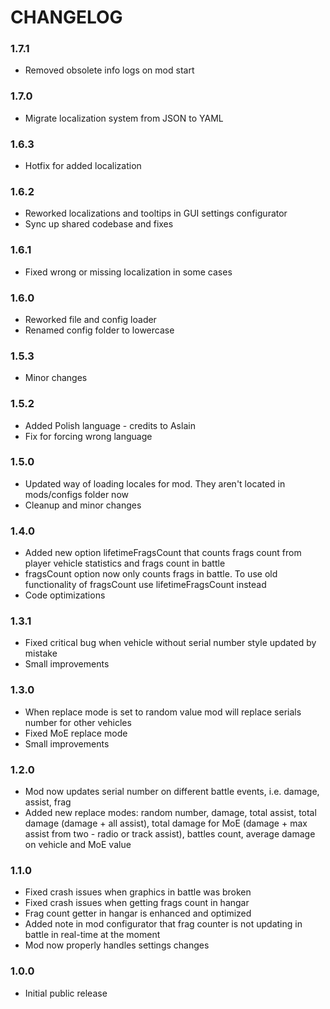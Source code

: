 # CHANGELOG

### 1.7.1

- Removed obsolete info logs on mod start

### 1.7.0

- Migrate localization system from JSON to YAML

### 1.6.3

- Hotfix for added localization

### 1.6.2

- Reworked localizations and tooltips in GUI settings configurator
- Sync up shared codebase and fixes

### 1.6.1

- Fixed wrong or missing localization in some cases

### 1.6.0

- Reworked file and config loader
- Renamed config folder to lowercase

### 1.5.3

- Minor changes

### 1.5.2

- Added Polish language - credits to Aslain
- Fix for forcing wrong language

### 1.5.0

- Updated way of loading locales for mod. They aren't located in mods/configs folder now
- Cleanup and minor changes

### 1.4.0

- Added new option lifetimeFragsCount that counts frags count from player vehicle statistics and frags count in battle
- fragsCount option now only counts frags in battle. To use old functionality of fragsCount use lifetimeFragsCount instead
- Code optimizations

### 1.3.1

- Fixed critical bug when vehicle without serial number style updated by mistake
- Small improvements

### 1.3.0

- When replace mode is set to random value mod will replace serials number for other vehicles
- Fixed MoE replace mode
- Small improvements

### 1.2.0

- Mod now updates serial number on different battle events, i.e. damage, assist, frag
- Added new replace modes: random number, damage, total assist, total damage (damage + all assist), total damage for MoE (damage + max assist from two - radio or track assist), battles count, average damage on vehicle and MoE value

### 1.1.0

- Fixed crash issues when graphics in battle was broken
- Fixed crash issues when getting frags count in hangar
- Frag count getter in hangar is enhanced and optimized
- Added note in mod configurator that frag counter is not updating in battle in real-time at the moment
- Mod now properly handles settings changes

### 1.0.0

- Initial public release
